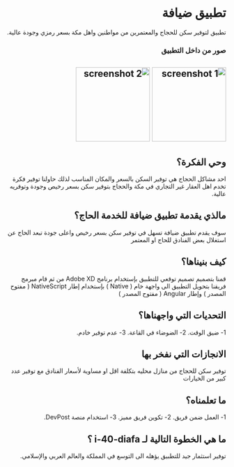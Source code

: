 <div dir=rtl>

# تطبيق ضيافة
 تطبيق لتوفير سكن للحجاج والمعتمرين من مواطنين واهل مكة بسعر رمزي وجودة عالية.

### صور من داخل التطبيق
<img alt="screenshot 1" src="https://raw.githubusercontent.com/runbb/diafa/master/screenshots/screenshot 1.png" width="170" style="max-width:100%;"> <img alt="screenshot 2" src="https://raw.githubusercontent.com/runbb/diafa/master/screenshots/screenshot_2.png" width="170" style="max-width:100%;">
----
## وحي الفكرة؟
 احد مشاكل الحجاج هي توفير السكن بالسعر والمكان المناسب لذلك حاولنا توفير فكرة تخدم اهل العقار غير التجاري في مكة والحجاج بتوفير سكن بسعر رخيص وجودة وتوفريه عالية.
## مالذي يقدمة تطبيق ضيافة للخدمة الحاج؟
 سوف يقدم تطبيق ضيافة تسهل في توفير سكن بسعر رخيص واعلى جودة تبعد الحاج عن استغلال بعض الفنادق للحاج او المعتمر

## كيف بنيناها؟
 قمنا بتصميم تصميم توقعي للتطبيق بإستخدام برنامج Adobe XD
 من ثم قام مبرمج فريقنا بتحويل التطبيق الى واجهة خام ( Native ) بإستخدام إطار NativeScript ( مفتوح المصدر ) 
 وإطار Angular ( مفتوح المصدر )

## التحديات التي واجهناها؟
 1- ضيق الوقت.
 2- الضوضاء في القاعة.
 3- عدم توفير خادم.

## الانجازات التي نفخر بها
 توفير سكن للحجاج من منازل محليه بتكلفة 
 اقل او مساوية لأسعار الفنادق مع توفير عدد كبير من الخيارات

## ما تعلمناه؟
 1- العمل ضمن فريق.
 2- تكوين فريق مميز.
 3- استخدام منصة DevPost.

## ما هي الخطوة التالية لـ i-40-diafa ؟
 توفير استثمار جيد للتطبيق يؤهله الى التوسع في المملكة والعالم العربي والإسلامي.
</div>